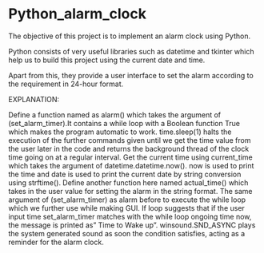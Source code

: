 # Python_alarm_clock
The objective of this project is to implement an alarm clock using Python.

Python consists of very useful libraries such as datetime and tkinter which help us to build this project using the current date and time.

Apart from this, they provide a user interface to set the alarm according to the requirement in 24-hour format.

EXPLANATION:

Define a function named as alarm() which takes the argument of (set_alarm_timer).It contains a while loop with a Boolean function True which makes the program automatic to work.
time.sleep(1) halts the execution of the further commands given until we get the time value from the user later in the code and returns the background thread of the clock time going on at a regular interval.
Get the current time using current_time which takes the argument of datetime.datetime.now().
now is used to print the time and date is used to print the current date by string conversion using strftime().
Define another function here named actual_time() which takes in the user value for setting the alarm in the string format. The same argument of (set_alarm_timer) as alarm before to execute the while loop which we further use while making GUI.
If loop suggests that if the user input time set_alarm_timer matches with the while loop ongoing time now, the message is printed as” Time to Wake up”.
winsound.SND_ASYNC plays the system generated sound as soon the condition satisfies, acting as a reminder for the alarm clock.

